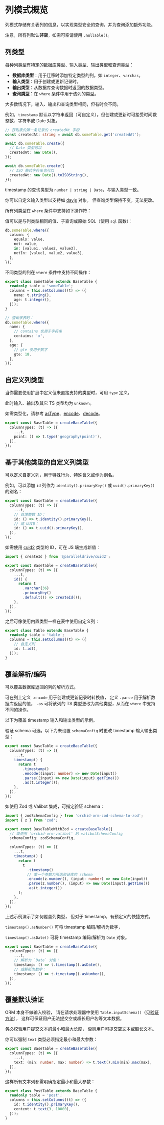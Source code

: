 # 列模式概览

列模式存储有关表列的信息，以实现类型安全的查询，并为查询添加额外功能。

注意，所有列默认**非空**，如需可空请使用 `.nullable()`。

## 列类型

每种列类型有特定的数据库类型、输入类型、输出类型和查询类型：

- **数据库类型**：用于迁移时添加特定类型的列，如 `integer`、`varchar`。
- **输入类型**：用于创建或更新记录时。
- **输出类型**：从数据库查询数据时返回的数据类型。
- **查询类型**：在 `where` 条件中用于该列的类型。

大多数情况下，输入、输出和查询类型相同，但有时会不同。

例如，`timestamp` 默认以字符串返回（可自定义），但创建或更新时可接受时间戳整数、字符串或 Date 对象。

```ts
// 获取表的第一条记录的 createdAt 字段
const createdAt: string = await db.someTable.get('createdAt');

await db.someTable.create({
  // Date 类型可以
  createdAt: new Date(),
});

await db.someTable.create({
  // ISO 格式字符串也可以
  createdAt: new Date().toISOString(),
});
```

timestamp 的查询类型为 `number | string | Date`，与输入类型一致。

你可以自定义输入类型以支持如 [dayjs](https://day.js.org/) 对象，
但查询类型保持不变，无法更改。

所有列类型在 `where` 条件中支持如下操作符：

值可以是与列类型相同的值、子查询或原始 SQL（使用 `sql` 函数）：

```ts
db.someTable.where({
  column: {
    equals: value,
    not: value,
    in: [value1, value2, value3],
    notIn: [value1, value2, value3],
  },
});
```

不同类型的列在 `where` 条件中支持不同操作：

```ts
export class SomeTable extends BaseTable {
  readonly table = 'someTable';
  columns = this.setColumns((t) => ({
    name: t.string(),
    age: t.integer(),
  }));
}

// 查询该表时：
db.someTable.where({
  name: {
    // contains 仅用于字符串
    contains: 'x',
  },
  age: {
    // gte 仅用于数字
    gte: 18,
  },
});
```

## 自定义列类型

当你需要使用扩展中定义但未直接支持的类型时，可用 `type` 定义。

此时输入、输出及其它 TS 类型均为 `unknown`。

如需类型化，请参考 [asType](/zh-CN/guide/common-column-methods#asType)、[encode](/zh-CN/guide/common-column-methods#encode)、[decode](/zh-CN/guide/common-column-methods.html#decode)。

[//]: # 'TODO: 更好地解释这一点'

```ts
export const BaseTable = createBaseTable({
  columnTypes: (t) => ({
    ...t,
    point: () => t.type('geography(point)'),
  }),
});
```

## 基于其他类型的自定义列类型

可以定义自定义列，用于特殊行为、特殊含义或作为别名。

例如，可以添加 `id` 列作为 `identity().primaryKey()` 或 `uuid().primaryKey()` 的别名：

```ts
export const BaseTable = createBaseTable({
  columnTypes: (t) => ({
    ...t,
    // 自增整数 ID：
    id: () => t.identity().primaryKey(),
    // 或 UUID：
    id: () => t.uuid().primaryKey(),
  }),
});
```

如需使用 [cuid2](https://github.com/paralleldrive/cuid2) 类型的 ID，可在 JS 端生成新值：

```ts
import { createId } from '@paralleldrive/cuid2';

export const BaseTable = createBaseTable({
  columnTypes: (t) => ({
    ...t,
    id() {
      return t
        .varchar(36)
        .primaryKey()
        .default(() => createId());
    },
  }),
});
```

之后可像使用内置类型一样在表中使用自定义列：

```ts
export class Table extends BaseTable {
  readonly table = 'table';
  columns = this.setColumns((t) => ({
    // 自定义列
    id: t.id(),
  }));
}
```

## 覆盖解析/编码

可以覆盖数据库返回的列的解析方式。

可在列上定义 `.encode` 用于创建或更新记录时转换值，
定义 `.parse` 用于解析数据库返回的值，
`.as` 可将该列的 TS 类型更改为其他类型，从而在 `where` 中支持不同的操作。

以下为覆盖 timestamp 输入和输出类型的示例。

验证 schema 可选，以下为未设置 `schemaConfig` 时更改 timestamp 输入输出类型：

```ts
export const BaseTable = createBaseTable({
  columnTypes: (t) => ({
    ...t,
    timestamp() {
      return t
        .timestamp()
        .encode((input: number) => new Date(input))
        .parse((input) => new Date(input).getTime())
        .as(t.integer());
    },
  }),
});
```

如使用 Zod 或 Valibot 集成，可指定验证 schema：

```ts
import { zodSchemaConfig } from 'orchid-orm-zod-schema-to-zod';
import { z } from 'zod';

export const BaseTableWithZod = createBaseTable({
  // 或使用 'orchid-orm-valibot' 的 valibotSchemaConfig
  schemaConfig: zodSchemaConfig,

  columnTypes: (t) => ({
    ...t,
    timestamp() {
      return (
        t
          .timestamp()
          // 第一个参数为所选验证库的 schema
          .encode(z.number(), (input: number) => new Date(input))
          .parse(z.number(), (input) => new Date(input).getTime())
          .as(t.integer())
      );
    },
  }),
});
```

上述示例演示了如何覆盖列类型，
但对于 timestamp，有预定义的快捷方式。

`timestamp().asNumber()` 可将 timestamp 编码/解析为数字，

`timestamp().asDate()` 可将 timestamp 编码/解析为 `Date` 对象。

```ts
export const BaseTable = createBaseTable({
  columnTypes: (t) => ({
    ...t,
    // 解析为 `Date` 对象：
    timestamp: () => t.timestamp().asDate(),
    // 或解析为数字：
    timestamp: () => t.timestamp().asNumber(),
  }),
});
```

## 覆盖默认验证

ORM 本身不做输入校验，
请在请求处理器中使用 `Table.inputSchema()`（见[验证方法](/zh-CN/guide/columns-validation-methods)），
这样可保证用户无法提交空或超长用户名等文本数据。

务必校验用户提交文本的最小和最大长度，
否则用户可提交空文本或超长文本。

你可以强制 `text` 类型必须指定最小和最大参数：

```ts
export const BaseTable = createBaseTable({
  columnTypes: (t) => ({
    ...t,
    text: (min: number, max: number) => t.text().min(min).max(max),
  }),
});
```

这样所有文本列都需明确指定最小和最大参数：

```ts
export class PostTable extends BaseTable {
  readonly table = 'post';
  columns = this.setColumns((t) => ({
    id: t.identity().primaryKey(),
    content: t.text(3, 10000),
  }));
}
```
